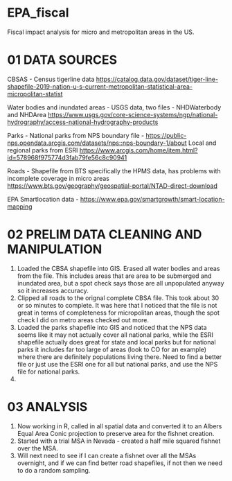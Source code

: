 # EPA_fiscal
Fiscal impact analysis for micro and metropolitan areas in the US. 


# 01 DATA SOURCES

CBSAS - Census tigerline data https://catalog.data.gov/dataset/tiger-line-shapefile-2019-nation-u-s-current-metropolitan-statistical-area-micropolitan-statist

Water bodies and inundated areas - USGS data, two files - NHDWaterbody and NHDArea https://www.usgs.gov/core-science-systems/ngp/national-hydrography/access-national-hydrography-products

Parks - National parks from NPS boundary file - https://public-nps.opendata.arcgis.com/datasets/nps::nps-boundary-1/about
Local and regional parks from ESRI https://www.arcgis.com/home/item.html?id=578968f975774d3fab79fe56c8c90941

Roads - Shapefile from BTS specifically the HPMS data, has problems with incomplete coverage in micro areas https://www.bts.gov/geography/geospatial-portal/NTAD-direct-download

EPA Smartlocation data - https://www.epa.gov/smartgrowth/smart-location-mapping


# 02 PRELIM DATA CLEANING AND MANIPULATION

1. Loaded the CBSA shapefile into GIS. Erased all water bodies and areas from the file. This includes areas that are area to be submerged and inundated area, but a spot check says those are all unpopulated anyway so it increases accuracy. 
2. Clipped all roads to the orignal complete CBSA file. This took about 30 or so minutes to complete. It was here that I noticed that the file is not great in terms of completeness for micropolitan areas, though the spot check I did on metro areas checked out more. 
3. Loaded the parks shapefile into GIS and noticed that the NPS data seems like it may not actually cover all national parks, while the ESRI shapefile actually does great for state and local parks but for national parks it includes far too large of areas (look to CO for an example) where there are definitely populations living there. Need to find a better file or just use the ESRI one for all but national parks, and use the NPS file for national parks. 
4. 

# 03 ANALYSIS

1. Now working in R, called in all spatial data and converted it to an Albers Equal Area Conic projection to preserve area for the fishnet creation. 
2. Started with a trial MSA in Nevada - created a half mile squared fishnet over the MSA. 
3. Will next need to see if I can create a fishnet over all the MSAs overnight, and if we can find better road shapefiles, if not then we need to do a random sampling. 
